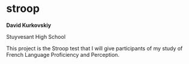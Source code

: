 stroop
======

**David Kurkovskiy**

Stuyvesant High School

This project is the Stroop test that I will give participants of my study of French Language Proficiency and Perception.